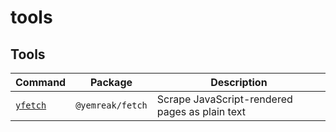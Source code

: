 # tools

## Tools

| Command | Package | Description |
|---------|---------|-------------|
| [`yfetch`](packages/fetch) | `@yemreak/fetch` | Scrape JavaScript-rendered pages as plain text |